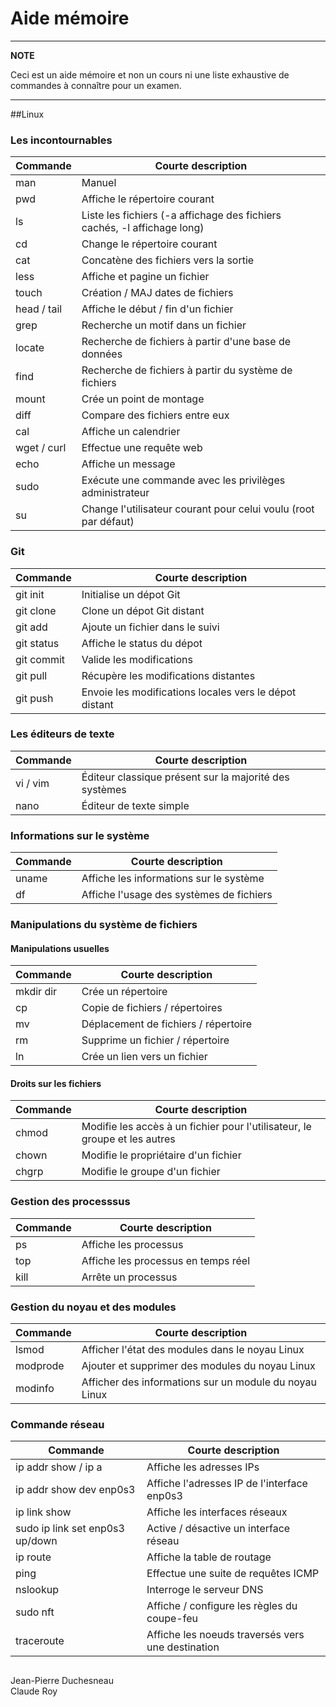 # Aide mémoire

---
**NOTE**

Ceci est un aide mémoire et non un cours ni une liste exhaustive de commandes à connaître pour un examen.

---

##Linux 
### Les incontournables

| Commande |  Courte description |
|---|---|
| man | Manuel |
| pwd | Affiche le répertoire courant |
| ls | Liste les fichiers (-a affichage des fichiers cachés, -l affichage long) |
| cd | Change le répertoire courant |
| cat | Concatène des fichiers vers la sortie |
| less | Affiche et pagine un fichier |
| touch | Création / MAJ dates de fichiers |
| head / tail | Affiche le début / fin d'un fichier |
| grep | Recherche un motif dans un fichier |
| locate | Recherche de fichiers à partir d'une base de données |
| find | Recherche de fichiers à partir du système de fichiers |
| mount | Crée un point de montage |
| diff | Compare des fichiers entre eux |
| cal | Affiche un calendrier |
| wget / curl | Effectue une requête web |
| echo | Affiche un message |
| sudo | Exécute une commande avec les privilèges administrateur |
| su | Change l'utilisateur courant pour celui voulu (root par défaut) |

### Git

| Commande |  Courte description |
|---|---|
| git init | Initialise un dépot Git |
| git clone | Clone un dépot Git distant |
| git add | Ajoute un fichier dans le suivi |
| git status | Affiche le status du dépot |
| git commit | Valide les modifications |
| git pull | Récupère les modifications distantes |
| git push | Envoie les modifications locales vers le dépot distant |

### Les éditeurs de texte

| Commande |  Courte description |
|---|---|
| vi / vim | Éditeur classique présent sur la majorité des systèmes |
| nano | Éditeur de texte simple |

### Informations sur le système

| Commande |  Courte description |
|---|---|
| uname | Affiche les informations sur le système |
| df | Affiche l'usage des systèmes de fichiers |


### Manipulations du système de fichiers

#### Manipulations usuelles

| Commande |  Courte description |
|---|---|
| mkdir dir | Crée un répertoire |
| cp | Copie de fichiers / répertoires |
| mv | Déplacement de fichiers / répertoire |
| rm | Supprime un fichier / répertoire |
| ln | Crée un lien vers un fichier |

#### Droits sur les fichiers

| Commande |  Courte description |
|---|---|
| chmod | Modifie les accès à un fichier pour l'utilisateur, le groupe et les autres |
| chown | Modifie le propriétaire d'un fichier |
| chgrp | Modifie le groupe d'un fichier |

### Gestion des processsus

| Commande |  Courte description |
|---|---|
| ps | Affiche les processus |
| top | Affiche les processus en temps réel |
| kill | Arrête un processus |

### Gestion du noyau et des modules

| Commande |  Courte description |
|---|---|
| lsmod | Afficher l'état des modules dans le noyau Linux  |
| modprode | Ajouter et supprimer des modules du noyau Linux  |
| modinfo | Afficher des informations sur un module du noyau Linux  |



### Commande réseau

| Commande |  Courte description |
|---|---|
| ip addr show / ip a | Affiche les adresses IPs |
| ip addr show dev enp0s3 | Affiche l'adresses IP de l'interface enp0s3 |
| ip link show | Affiche les interfaces réseaux |
| sudo ip link set enp0s3 up/down | Active / désactive un interface réseau |
| ip route | Affiche la table de routage |
| ping | Effectue une suite de requêtes ICMP |
| nslookup | Interroge le serveur DNS |
| sudo nft | Affiche / configure les règles du coupe-feu |
| traceroute | Affiche les noeuds traversés vers une destination |

## 
Jean-Pierre Duchesneau  
Claude Roy